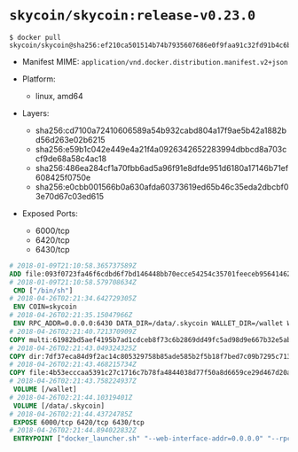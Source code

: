# `skycoin/skycoin:release-v0.23.0`

```console
$ docker pull skycoin/skycoin@sha256:ef210ca501514b74b7935607686e0f9faa91c32fd91b4c6bbecfa74382a152cd
```

- Manifest MIME: `application/vnd.docker.distribution.manifest.v2+json`

- Platform: 
	- linux, amd64

- Layers:
	- sha256:cd7100a72410606589a54b932cabd804a17f9ae5b42a1882bd56d263e02b6215
	- sha256:e59b1c042e449e4a21f4a0926342652283994dbbcd8a703ccf9de68a58c4ac18
	- sha256:486ea284cf1a70fbb6ad5a96f91e8dfde951d6180a17146b71ef608425f0750e
	- sha256:e0cbb001566b0a630afda60373619ed65b46c35eda2dbcbf03e70d67c03ed615

- Exposed Ports:
	- 6000/tcp
	- 6420/tcp
	- 6430/tcp

```dockerfile
# 2018-01-09T21:10:58.365737589Z
ADD file:093f0723fa46f6cdbd6f7bd146448bb70ecce54254c35701feeceb956414622f in / 
# 2018-01-09T21:10:58.579708634Z
 CMD ["/bin/sh"]
# 2018-04-26T02:21:34.642729305Z
 ENV COIN=skycoin
# 2018-04-26T02:21:35.15047966Z
 ENV RPC_ADDR=0.0.0.0:6430 DATA_DIR=/data/.skycoin WALLET_DIR=/wallet WALLET_NAME=.wlt
# 2018-04-26T02:21:40.721370909Z
COPY multi:61982bd5aef4195b7ad1cdceb8f73c6b2869dd49fc5ad98d9e667b32e5abcb01 in /usr/bin/ 
# 2018-04-26T02:21:43.049324325Z
COPY dir:7df37eca84d9f2ac14c805329758b85ade585b2f5b18f7bed7c09b7295c713cb in /usr/local/skycoin/src/gui/static 
# 2018-04-26T02:21:43.468215734Z
COPY file:4b53ecccaa5391c27c1716c7b78fa4844038d77f50a8d6659ce29d467d20a95f in /usr/local/bin 
# 2018-04-26T02:21:43.758224937Z
 VOLUME [/wallet]
# 2018-04-26T02:21:44.10319401Z
 VOLUME [/data/.skycoin]
# 2018-04-26T02:21:44.43724785Z
 EXPOSE 6000/tcp 6420/tcp 6430/tcp
# 2018-04-26T02:21:44.894022832Z
 ENTRYPOINT ["docker_launcher.sh" "--web-interface-addr=0.0.0.0" "--rpc-interface-addr=0.0.0.0" "--gui-dir=/usr/local/skycoin/src/gui/static"]
```


